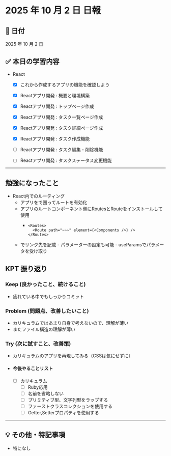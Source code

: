 # 2025 年 10 月 2 日 日報

## 📅 日付

2025 年 10 月 2 日

## ✅ 本日の学習内容
- React
     - [x] これから作成するアプリの機能を確認しよう
     - [x] Reactアプリ開発 : 概要と環境構築
     - [x] Reactアプリ開発 : トップページ作成
     - [x] Reactアプリ開発 : タスク一覧ページ作成
     - [x] Reactアプリ開発 : タスク詳細ページ作成
     - [x] Reactアプリ開発 : タスク作成機能
     - [ ] Reactアプリ開発 : タスク編集・削除機能
     - [ ] Reactアプリ開発 : タスクステータス変更機能


---

## 勉強になったこと
- React内でのルーティング
  - アプリを<BrowserRouter>で囲ってルートを有効化
  - アプリのルートコンポーネント側にRoutesとRouteをインストールして使用
    - ```
      <Routes>
        <Route path="~~~" element={<Components />} />
      </Routes>
      ```
  - <Link>でリンク先を記載
    - パラメーターの設定も可能
    - useParamsでパラメータを受け取り



## KPT 振り返り

### Keep (良かったこと、続けること)

- 疲れている中でもしっかりコミット

### Problem (問題点、改善したいこと)

- カリキュラムではあまり自身で考えないので、理解が薄い
- またファイル構造の理解が薄い


### Try (次に試すこと、改善策)

- カリキュラムのアプリを再現してみる（CSSは気にせずに）

- #### 今後やることリスト
  - [ ] カリキュラム
    - [ ] Ruby応用
     - [ ] 名前を省略しない
     - [ ] プリミティブ型、文字列型をラップする
     - [ ] ファーストクラスコレクションを使用する
     - [ ] Getter,Setterプロパティを使用する
---

## 💡 その他・特記事項

- 特になし
